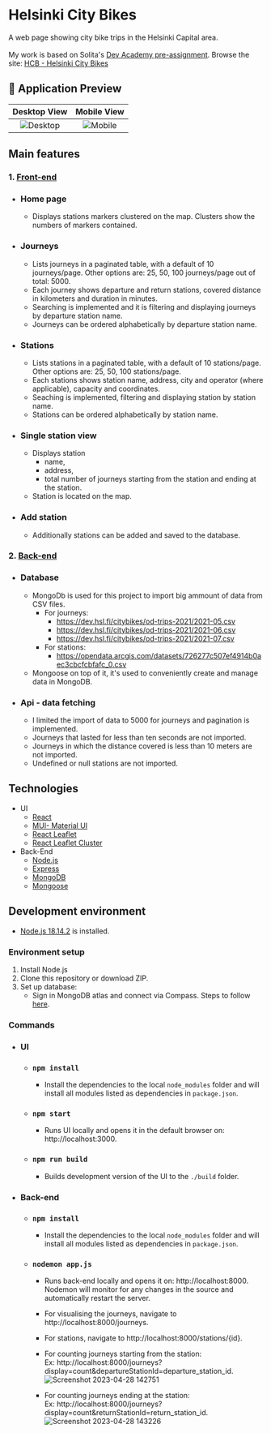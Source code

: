 # Helsinki City Bikes
A web page showing city bike trips in the Helsinki Capital area.
</br></br>
My work is based on Solita's [Dev Academy pre-assignment](https://github.com/solita/dev-academy-2023-exercise).
Browse the site: [HCB - Helsinki City Bikes](https://hsl-ui.netlify.app)

## 📸 Application Preview

| Desktop View | Mobile View |
| :---: | :---: |
| ![Desktop](https://github.com/user-attachments/assets/3d75823a-77a5-4215-9b65-781d198818b0) | ![Mobile](https://github.com/user-attachments/assets/4e1eb096-8876-4174-8b74-5ac81776f74d) |

## Main features
### 1. <ins>Front-end</ins>

   * ### Home page
      - Displays stations markers clustered on the map. Clusters show the numbers of markers contained.
   - ### Journeys
      - Lists journeys in a paginated table, with a default of 10 journeys/page. Other options are: 25, 50, 100 journeys/page out of total: 5000.
      - Each journey shows departure and return stations, covered distance in kilometers and duration in minutes.
      - Searching is implemented and it is filtering and displaying journeys by departure station name.
      - Journeys can be ordered alphabetically by departure station name.
   - ### Stations  
      - Lists stations in a paginated table, with a default of 10 stations/page. Other options are: 25, 50, 100 stations/page.
      - Each stations shows station name, address, city and operator (where applicable), capacity and coordinates.
      - Seaching is implemented, filtering and displaying station by station name.
      - Stations can be ordered alphabetically by station name.
   - ### Single station view
      - Displays station
         - name, 
         - address,
         - total number of journeys starting from the station and ending at the station.
      - Station is located on the map.
   - ### Add station
      - Additionally stations can be added and saved to the database.
      

### 2. <ins>Back-end</ins>
  - ### Database
      -  MongoDb is used for this project to import big ammount of data from CSV files. 
          - For journeys:
            - https://dev.hsl.fi/citybikes/od-trips-2021/2021-05.csv 
            - https://dev.hsl.fi/citybikes/od-trips-2021/2021-06.csv
            - https://dev.hsl.fi/citybikes/od-trips-2021/2021-07.csv
          - For stations:
            - https://opendata.arcgis.com/datasets/726277c507ef4914b0aec3cbcfcbfafc_0.csv 
      -  Mongoose on top of it, it's used to conveniently create and manage data in MongoDB.
  * ### Api - data fetching
    - I limited the import of data to 5000 for journeys and pagination is implemented.
    - Journeys that lasted for less than ten seconds are not imported.
    - Journeys in which the distance covered is less than 10 meters are not imported.
    - Undefined or null stations are not imported.
       
## Technologies
 * UI
   - [React ](https://react.dev/)
   - [MUI- Material UI](https://mui.com/material-ui/getting-started/overview/)
   - [React Leaflet](https://react-leaflet.js.org/)
   - [React Leaflet Cluster](https://akursat.gitbook.io/marker-cluster/)
 * Back-End
   - [Node.js](https://nodejs.org/en)
   - [Express](https://expressjs.com/)
   - [MongoDB](https://www.mongodb.com/)
   - [Mongoose](https://mongoosejs.com/docs/index.html)

## Development environment
- [Node.js 18.14.2](https://nodejs.org/en) is installed.
### Environment setup
1. Install Node.js
2. Clone this repository or download ZIP. 
3. Set up database:
    - Sign in MongoDB atlas and connect via Compass. Steps to follow [here](https://www.mongodb.com/docs/atlas/compass-connection/).

### Commands
- ### UI
  - ### `npm install`
    - Install the dependencies to the local `node_modules` folder and will install all modules listed as dependencies in `package.json`.
  - ### `npm start`
    - Runs UI locally and opens it in the default browser on: http://localhost:3000.
  - ### `npm run build`
    - Builds development version of the UI to the `./build` folder.
- ### Back-end
  - ### `npm install`
    - Install the dependencies to the local `node_modules` folder and will install all modules listed as dependencies in `package.json`.
  - ### `nodemon app.js`
    -  Runs back-end locally and opens it on: http://localhost:8000. Nodemon will monitor for any changes in the source and automatically restart the server.
    -  For visualising the journeys, navigate to http://localhost:8000/journeys.
    -  For stations, navigate to http://localhost:8000/stations/{id}.
    -  For counting journeys starting from the station: </br> Ex: http://localhost:8000/journeys?display=count&departureStationId=departure_station_id.
    ![Screenshot 2023-04-28 142751](https://user-images.githubusercontent.com/89244648/235136614-78dbb43f-53a9-4923-a8af-c8d76b690dfd.png)

    -  For counting journeys ending at the station: </br> Ex: http://localhost:8000/journeys?display=count&returnStationId=return_station_id.
    ![Screenshot 2023-04-28 143226](https://user-images.githubusercontent.com/89244648/235136962-58b9d332-572c-46f9-b8dc-b063fa8f672f.png)

    
    


